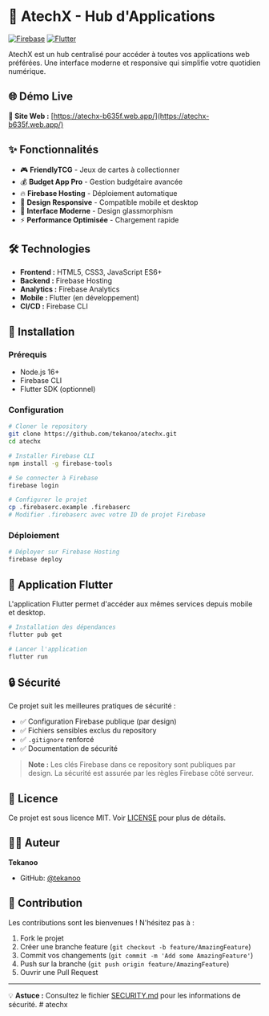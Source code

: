 # 🚀 AtechX - Hub d'Applications

[![Firebase](https://img.shields.io/badge/Firebase-039BE5?style=for-the-badge&logo=Firebase&logoColor=white)](https://firebase.google.com/)
[![Flutter](https://img.shields.io/badge/Flutter-02569B?style=for-the-badge&logo=flutter&logoColor=white)](https://flutter.dev/)

AtechX est un hub centralisé pour accéder à toutes vos applications web préférées. Une interface moderne et responsive qui simplifie votre quotidien numérique.

## 🌐 Démo Live

**🔗 Site Web :** [https://atechx-b635f.web.app/](https://atechx-b635f.web.app/)

## ✨ Fonctionnalités

- 🎮 **FriendlyTCG** - Jeux de cartes à collectionner
- 💰 **Budget App Pro** - Gestion budgétaire avancée
- 🔥 **Firebase Hosting** - Déploiement automatique
- 📱 **Design Responsive** - Compatible mobile et desktop
- 🎨 **Interface Moderne** - Design glassmorphism
- ⚡ **Performance Optimisée** - Chargement rapide

## 🛠️ Technologies

- **Frontend :** HTML5, CSS3, JavaScript ES6+
- **Backend :** Firebase Hosting
- **Analytics :** Firebase Analytics
- **Mobile :** Flutter (en développement)
- **CI/CD :** Firebase CLI

## 🚀 Installation

### Prérequis
- Node.js 16+
- Firebase CLI
- Flutter SDK (optionnel)

### Configuration
```bash
# Cloner le repository
git clone https://github.com/tekanoo/atechx.git
cd atechx

# Installer Firebase CLI
npm install -g firebase-tools

# Se connecter à Firebase
firebase login

# Configurer le projet
cp .firebaserc.example .firebaserc
# Modifier .firebaserc avec votre ID de projet Firebase
```

### Déploiement
```bash
# Déployer sur Firebase Hosting
firebase deploy
```

## 📱 Application Flutter

L'application Flutter permet d'accéder aux mêmes services depuis mobile et desktop.

```bash
# Installation des dépendances
flutter pub get

# Lancer l'application
flutter run
```

## 🔒 Sécurité

Ce projet suit les meilleures pratiques de sécurité :

- ✅ Configuration Firebase publique (par design)
- ✅ Fichiers sensibles exclus du repository
- ✅ `.gitignore` renforcé
- ✅ Documentation de sécurité

> **Note :** Les clés Firebase dans ce repository sont publiques par design. La sécurité est assurée par les règles Firebase côté serveur.

## 📄 Licence

Ce projet est sous licence MIT. Voir [LICENSE](LICENSE) pour plus de détails.

## 👨‍💻 Auteur

**Tekanoo**
- GitHub: [@tekanoo](https://github.com/tekanoo)

## 🤝 Contribution

Les contributions sont les bienvenues ! N'hésitez pas à :

1. Fork le projet
2. Créer une branche feature (`git checkout -b feature/AmazingFeature`)
3. Commit vos changements (`git commit -m 'Add some AmazingFeature'`)
4. Push sur la branche (`git push origin feature/AmazingFeature`)
5. Ouvrir une Pull Request

---

💡 **Astuce :** Consultez le fichier [SECURITY.md](SECURITY.md) pour les informations de sécurité.
#   a t e c h x 
 
 
